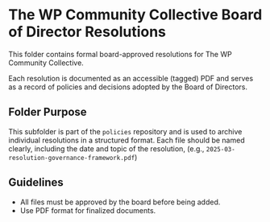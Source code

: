 # The WP Community Collective Board of Director Resolutions

This folder contains formal board-approved resolutions for The WP Community Collective.

Each resolution is documented as an accessible (tagged) PDF and serves as a record of policies and decisions adopted by the Board of Directors.

## Folder Purpose

This subfolder is part of the `policies` repository and is used to archive individual resolutions in a structured format. Each file should be named clearly, including the date and topic of the resolution, (e.g., `2025-03-resolution-governance-framework.pdf`)

## Guidelines

- All files must be approved by the board before being added.
- Use PDF format for finalized documents.

